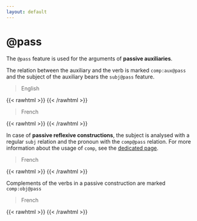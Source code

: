 ```yaml
---
layout: default
---
```


# **@pass**

The `@pass` feature is used for the arguments of **passive auxiliaries**.


The relation between the auxiliary and the verb is marked `comp:aux@pass` and the subject of the auxiliary bears the `subj@pass` feature.

> English

{{< rawhtml >}}
    <reactive-dep-tree
      interactive="true"
      shown-metas="text_en"
      shown-features="UPOS,LEMMA,FEATS.Tense,FEATS.VerbForm,FEATS.Number,FEATS.Person,MISC.Gloss"
      hidden-features="XPOS"
      conll="
      1	They	they	PRON	_	_	2	subj@pass	_	_
      2	were	be	AUX	_	_	0	root	_	_
      3	killed	kill	VERB	_	_	2	comp:aux@pass	_	_
      "
    ></reactive-dep-tree>
{{< /rawhtml >}}

> French

{{< rawhtml >}}
    <reactive-dep-tree
      interactive="true"
      shown-metas="text_en"
      shown-features="UPOS,LEMMA,FEATS.Tense,FEATS.VerbForm,FEATS.Number,FEATS.Person,MISC.Gloss"
      hidden-features="XPOS"
      conll="
      # text_fr = Le château est ensuite vendu
      # text_en = Later the castle is sold
      1	Le	le	DET	_	Definite=Def|Gender=Masc|Number=Sing|Person=3|PronType=Art	2	det	_	wordform=le|Gloss=The
      2	château	château	NOUN	_	Gender=Masc|Number=Sing	3	subj@pass	_	Gloss=castle
      3	est	être	AUX	_	Mood=Ind|Number=Sing|Person=3|Tense=Pres|VerbForm=Fin	0	root	_	Gloss=is
      4	ensuite	ensuite	ADV	_	_	3	mod	_	Gloss=then
      5	vendu	vendre	VERB	_	Gender=Masc|Number=Sing|Tense=Past|VerbForm=Part	3	comp:aux@pass	_	Gloss=sold
      "
    ></reactive-dep-tree>
{{< /rawhtml >}}


In case of **passive reflexive constructions**, the subject is analysed with a regular `subj` relation and the pronoun with the `comp@pass` relation. For more information about the usage of `comp`, see the [dedicated page](../../relations/comp).

> French

{{< rawhtml >}}
    <reactive-dep-tree
      interactive="true"
      shown-metas="text_en"
      shown-features="UPOS,LEMMA,FEATS.Tense,FEATS.VerbForm,FEATS.Number,FEATS.Person,MISC.Gloss"
      hidden-features="XPOS"
      conll="
      # text_fr = L'affaire se complique un peu
      # text_en = The case gets a little complicated
      1	L'	le	DET	_	Definite=Def|Number=Sing|Person=3|PronType=Art	2	det	_	SpaceAfter=No|wordform=l'|Gloss=The
      2	affaire	affaire	NOUN	_	Gender=Fem|Number=Sing	4	subj	_	Gloss=case
      3	se	se	PRON	_	Person=3|PronType=Prs	4	comp@pass	_	Gloss=PRON.refl
      4	complique	compliquer	VERB	_	Mood=Ind|Number=Sing|Person=3|Tense=Pres|VerbForm=Fin	0	root	_	Gloss=complicates
      5	un	un	DET	_	Definite=Ind|Gender=Masc|Number=Sing|Person=3|PronType=Art	4	mod	_	ExtPos=ADV|PhraseType=Idiom|Gloss=a
      6	peu	peu	ADV	_	_	5	unk	_	InIdiom=Yes|Gloss=little
      "
    ></reactive-dep-tree>
{{< /rawhtml >}}


Complements of the verbs in a passive construction are marked `comp:obj@pass`

> French

{{< rawhtml >}}
    <reactive-dep-tree
      interactive="true"
      shown-metas="text_en"
      shown-features="UPOS,LEMMA,FEATS.Tense,FEATS.VerbForm,FEATS.Number,FEATS.Person,MISC.Gloss"
      hidden-features="XPOS"
      conll="
      # text_en = It is decided that the execution of the sentence is postponed
      # text = Il est décidé que l'exécution de la sentence soit différé
      1	Il	il	PRON	_	Gender=Masc|Number=Sing|Person=3|PronType=Prs	2	subj@expl	_	wordform=il|Gloss=It
      2	est	être	AUX	_	Mood=Ind|Number=Sing|Person=3|Tense=Pres|VerbForm=Fin	0	root	_	Gloss=is
      3	décidé	décider	VERB	_	Gender=Masc|Number=Sing|Tense=Past|VerbForm=Part	2	comp:aux@pass	_	Gloss=decided
      4	que	que	SCONJ	_	_	3	comp:obj@pass	_	Gloss=that
      5	l'	le	DET	_	Definite=Def|Number=Sing|Person=3|PronType=Art	6	det	_	SpaceAfter=No|Gloss=the
      6	exécution	exécution	NOUN	_	Gender=Fem|Number=Sing	10	subj@pass	_	Gloss=execution
      7	de	de	ADP	_	_	6	udep	_	Gloss=if
      8	la	le	DET	_	Definite=Def|Gender=Fem|Number=Sing|Person=3|PronType=Art	9	det	_	Gloss=the
      9	sentence	sentence	NOUN	_	Gender=Fem|Number=Sing	7	comp:obj	_	Gloss=sentence
      10	soit	être	AUX	_	Mood=Sub|Number=Sing|Person=3|Tense=Pres|VerbForm=Fin	4	comp:obj	_	Gloss=be
      11	différé	différer	VERB	_	Gender=Masc|Number=Sing|Tense=Past|VerbForm=Part	10	comp:aux@pass	_	Gloss=postponed
      "
    ></reactive-dep-tree>
{{< /rawhtml >}}